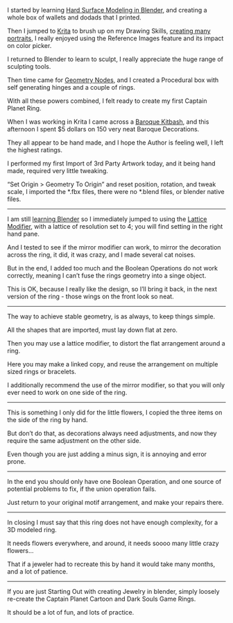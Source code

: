 I started by learning [Hard Surface Modeling in Blender][hard],
and creating a whole box of wallets and dodads that I printed.

Then I jumped to [Krita][krita] to brush up on my Drawing Skills, [creating many portraits][portraits],
I really enjoyed using the Reference Images feature and its impact on color picker.

I returned to Blender to learn to sculpt,
I really appreciate the huge range of sculpting tools.

Then time came for [Geometry Nodes][learnnodes],
and I created a Procedural box with self generating hinges and a couple of rings.

With all these powers combined,
I felt ready to create my first Captain Planet Ring.

When I was working in Krita I came across a [Baroque Kitbash][kitbash],
and this afternoon I spent $5 dollars on 150 very neat Baroque Decorations.

They all appear to be hand made,
and I hope the Author is feeling well, I left the highest ratings.

I performed my first Import of 3rd Party Artwork today,
and it being hand made, required very little tweaking.

“Set Origin > Geometry To Origin” and reset position, rotation, and tweak scale,
I imported the *.fbx files, there were no *.blend files, or blender native files.

---

I am still [learning Blender][learn] so I immediately jumped to using the [Lattice Modifier][lattice],
with a lattice of resolution set to 4; you will find setting in the right hand pane.

And I tested to see if the mirror modifier can work,
to mirror the decoration across the ring, it did, it was crazy, and I made several cat noises.

But in the end, I added too much and the Boolean Operations do not work correctly,
meaning I can’t fuse the rings geometry into a singe object.

This is OK, because I really like the design, so I’ll bring it back,
in the next version of the ring - those wings on the front look so neat.

---

The way to achieve stable geometry,
is as always, to keep things simple.

All the shapes that are imported,
must lay down flat at zero.

Then you may use a lattice modifier,
to distort the flat arrangement around a ring.

Here you may make a linked copy,
and reuse the arrangement on multiple sized rings or bracelets.

I additionally recommend the use of the mirror modifier,
so that you will only ever need to work on one side of the ring.

---

This is something I only did for the little flowers,
I copied the three items on the side of the ring by hand.

But don’t do that, as decorations always need adjustments,
and now they require the same adjustment on the other side.

Even though you are just adding a minus sign,
it is annoying and error prone.

---

In the end you should only have one Boolean Operation,
and one source of potential problems to fix, if the union operation fails.

Just return to your original motif arrangement,
and make your repairs there.

---

In closing I must say that this ring does not have enough complexity,
for a 3D modeled ring.

It needs flowers everywhere, and around,
it needs soooo many little crazy flowers...

That if a jeweler had to recreate this by hand it would take many months,
and a lot of patience.

---

If you are just Starting Out with creating Jewelry in blender,
simply loosely re-create the Captain Planet Cartoon and Dark Souls Game Rings.

It should be a lot of fun,
and lots of practice.

[lattice]: https://www.youtube.com/watch?v=cFJOL4AKbKk
[geometrynodes]: https://www.youtube.com/watch?v=Bkwm-DGMRuQ
[learn]: https://www.youtube.com/results?search_query=learn+blender
[hard]: https://www.youtube.com/watch?v=9xAumJRKV6A
[krita]: https://www.youtube.com/results?search_query=learn+krita
[learnnodes]: https://www.youtube.com/results?search_query=learn+geometry+nodes
[kitbash]: https://www.cgtrader.com/3d-models/architectural/decoration/150-architectural-kitbash-vol-01  
[portraits]: https://catpea.com/portfolio.jpg
